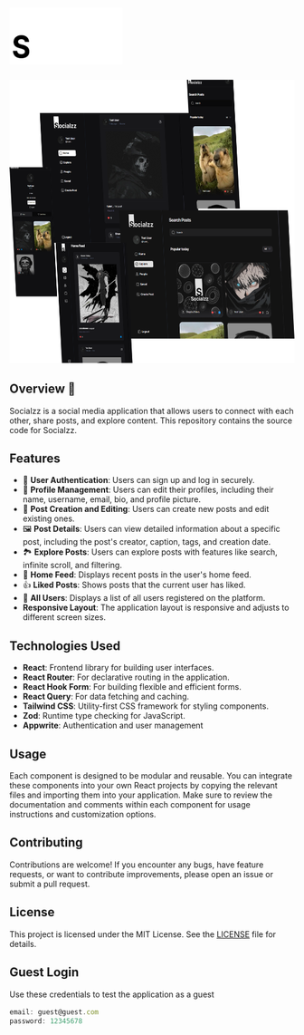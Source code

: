 ### <img src="public/assets/images/logo.svg" alt="React Logo" width="200" height="100">

### <img src="public/assets//images/showcase.png" alt="React Logo" width="900" height="500">

## Overview 🚀

 Socialzz is a social media application that allows users to connect with each other, share posts, and explore content. This repository contains the source code for Socialzz.


## Features

- 🚫 **User Authentication**: Users can sign up and log in securely.
- 👤 **Profile Management**: Users can edit their profiles, including their name, username, email, bio, and profile picture.
- 📱 **Post Creation and Editing**: Users can create new posts and edit existing ones.
- 🖼️ **Post Details**: Users can view detailed information about a specific post, including the post's creator, caption, tags, and creation date.
- 🏞️ **Explore Posts**: Users can explore posts with features like search, infinite scroll, and filtering.
- 🏡 **Home Feed**: Displays recent posts in the user's home feed.
- 👍 **Liked Posts**: Shows posts that the current user has liked.
- 👥 **All Users**: Displays a list of all users registered on the platform.
- **Responsive Layout**: The application layout is responsive and adjusts to different screen sizes.

## Technologies Used

-  **React**: Frontend library for building user interfaces.
- **React Router**: For declarative routing in the application.
- **React Hook Form**: For building flexible and efficient forms.
- **React Query**: For data fetching and caching.
- **Tailwind CSS**: Utility-first CSS framework for styling components.
- **Zod**: Runtime type checking for JavaScript.
- **Appwrite**: Authentication and user management


## Usage

Each component is designed to be modular and reusable. You can integrate these components into your own React projects by copying the relevant files and importing them into your application. Make sure to review the documentation and comments within each component for usage instructions and customization options.

## Contributing

Contributions are welcome! If you encounter any bugs, have feature requests, or want to contribute improvements, please open an issue or submit a pull request.

## License

This project is licensed under the MIT License. See the [LICENSE](LICENSE) file for details.

## Guest Login

Use these credentials to test the application as a guest

```javascript
email: guest@guest.com
password: 12345678
